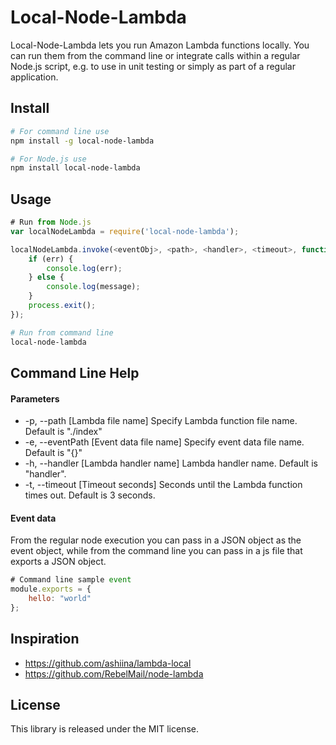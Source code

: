 Local-Node-Lambda
============

Local-Node-Lambda lets you run Amazon Lambda functions locally. You can run them from the command line or integrate calls within a regular Node.js script, e.g. to use in unit testing or simply as part of a regular application.


Install
----------
```bash
# For command line use
npm install -g local-node-lambda
```

```bash
# For Node.js use
npm install local-node-lambda
```

Usage
----------

```js
# Run from Node.js
var localNodeLambda = require('local-node-lambda');

localNodeLambda.invoke(<eventObj>, <path>, <handler>, <timeout>, function (err, message) {
	if (err) {
		console.log(err);
	} else {
		console.log(message);
	}
	process.exit();
});
```

```bash
# Run from command line
local-node-lambda
```

Command Line Help
----------
#### Parameters
*    -p, --path [Lambda file name] Specify Lambda function file name. Default is "./index"
*    -e, --eventPath [Event data file name] Specify event data file name. Default is "{}"
*    -h, --handler [Lambda handler name] Lambda handler name. Default is "handler".
*    -t, --timeout [Timeout seconds] Seconds until the Lambda function times out. Default is 3 seconds.

#### Event data
From the regular node execution you can pass in a JSON object as the event object, while from the command line you can pass in a js file that exports a JSON object.

```js
# Command line sample event
module.exports = {
	hello: "world"
};
```

Inspiration
----------
* https://github.com/ashiina/lambda-local
* https://github.com/RebelMail/node-lambda


License
----------
This library is released under the MIT license.

